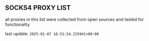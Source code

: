 ## SOCKS4 PROXY LIST

all proxies in this list were collected from open sources and tested for functionality

last update: `2025-01-07 16:51:54.235941+00:00`